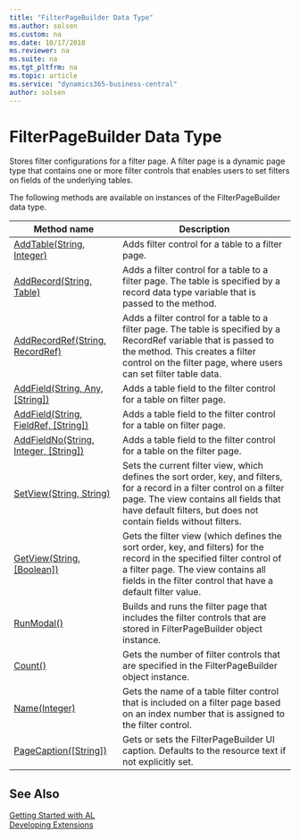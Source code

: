 ```yaml
---
title: "FilterPageBuilder Data Type"
ms.author: solsen
ms.custom: na
ms.date: 10/17/2018
ms.reviewer: na
ms.suite: na
ms.tgt_pltfrm: na
ms.topic: article
ms.service: "dynamics365-business-central"
author: solsen
---
```

[//]: # (START>DO_NOT_EDIT)
[//]: # (IMPORTANT:Do not edit any of the content between here and the END>DO_NOT_EDIT.)
[//]: # (Any modifications should be made in the .xml files in the ModernDev repo.)
# FilterPageBuilder Data Type
Stores filter configurations for a filter page. A filter page is a dynamic page type that contains one or more filter controls that enables users to set filters on fields of the underlying tables.


The following methods are available on instances of the FilterPageBuilder data type.

|Method name|Description|
|-----------|-----------|
|[AddTable(String, Integer)](filterpagebuilder-addtable-method.md)|Adds filter control for a table to a filter page.|
|[AddRecord(String, Table)](filterpagebuilder-addrecord-method.md)|Adds a filter control for a table to a filter page. The table is specified by a record data type variable that is passed to the method.|
|[AddRecordRef(String, RecordRef)](filterpagebuilder-addrecordref-method.md)|Adds a filter control for a table to a filter page. The table is specified by a RecordRef variable that is passed to the method. This creates a filter control on the filter page, where users can set filter table data.|
|[AddField(String, Any, [String])](filterpagebuilder-addfield-string-joker-string-method.md)|Adds a table field to the filter control for a table on filter page.|
|[AddField(String, FieldRef, [String])](filterpagebuilder-addfield-string-fieldref-string-method.md)|Adds a table field to the filter control for a table on filter page.|
|[AddFieldNo(String, Integer, [String])](filterpagebuilder-addfieldno-method.md)|Adds a table field to the filter control for a table on the filter page.|
|[SetView(String, String)](filterpagebuilder-setview-method.md)|Sets the current filter view, which defines the sort order, key, and filters, for a record in a filter control on a filter page. The view contains all fields that have default filters, but does not contain fields without filters.|
|[GetView(String, [Boolean])](filterpagebuilder-getview-method.md)|Gets the filter view (which defines the sort order, key, and filters) for the record in the specified filter control of a filter page. The view contains all fields in the filter control that have a default filter value.|
|[RunModal()](filterpagebuilder-runmodal-method.md)|Builds and runs the filter page that includes the filter controls that are stored in FilterPageBuilder object instance.|
|[Count()](filterpagebuilder-count-method.md)|Gets the number of filter controls that are specified in the FilterPageBuilder object instance.|
|[Name(Integer)](filterpagebuilder-name-method.md)|Gets the name of a table filter control that is included on a filter page based on an index number that is assigned to the filter control.|
|[PageCaption([String])](filterpagebuilder-pagecaption-method.md)| Gets or sets the FilterPageBuilder UI caption. Defaults to the resource text if not explicitly set.|

[//]: # (IMPORTANT: END>DO_NOT_EDIT)
## See Also
[Getting Started with AL](../devenv-get-started.md)  
[Developing Extensions](../devenv-dev-overview.md)  